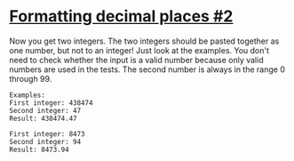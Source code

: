 # [Formatting decimal places #2](https://www.codewars.com/kata/formatting-decimal-places-number-2 "https://www.codewars.com/kata/56438bf8d8613e9082000027")

Now you get two integers. The two integers should be pasted together as one number, but not to an integer! Just look at the examples. You don't need to check whether the input is a valid number because only valid numbers are used in the tests. The second number is always in the range 0 through 99.
```
Examples:
First integer: 438474
Second integer: 47
Result: 438474.47

First integer: 8473
Second integer: 94
Result: 8473.94
```